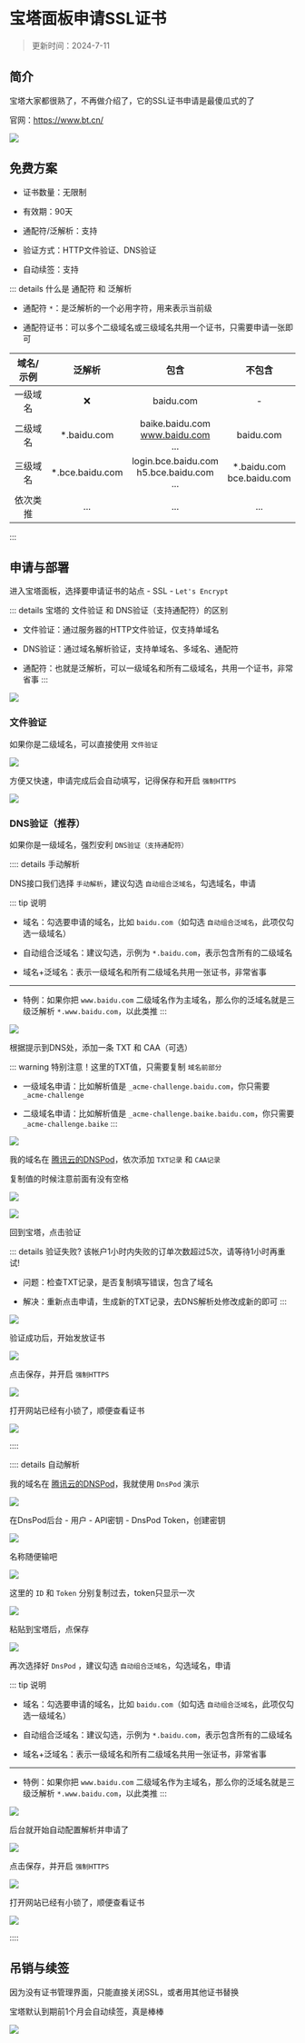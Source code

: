 # 宝塔面板申请SSL证书

> 更新时间：2024-7-11


## 简介

宝塔大家都很熟了，不再做介绍了，它的SSL证书申请是最傻瓜式的了

官网：https://www.bt.cn/

![](/ssl/bt/bt-01.png)



## 免费方案

* 证书数量：无限制

* 有效期：90天

* 通配符/泛解析：支持

* 验证方式：HTTP文件验证、DNS验证

* 自动续签：支持

::: details 什么是 通配符 和 泛解析

* 通配符 `*`：是泛解析的一个必用字符，用来表示当前级

* 通配符证书：可以多个二级域名或三级域名共用一个证书，只需要申请一张即可

| 域名/示例 | 泛解析 | 包含 | 不包含 |
|:-:|:-:|:-:|:-:|
| 一级域名 | ❌ | baidu.com | - |
| 二级域名 | *.baidu.com | baike.baidu.com<br>www.baidu.com<br>... | baidu.com |
| 三级域名 | *.bce.baidu.com | login.bce.baidu.com<br>h5.bce.baidu.com<br>... | *.baidu.com<br>bce.baidu.com |
| 依次类推 | ... | ... | ... |
:::




## 申请与部署

进入宝塔面板，选择要申请证书的站点 - SSL - `Let's Encrypt`

::: details 宝塔的 文件验证 和 DNS验证（支持通配符）的区别
* 文件验证：通过服务器的HTTP文件验证，仅支持单域名

* DNS验证：通过域名解析验证，支持单域名、多域名、通配符

* 通配符：也就是泛解析，可以一级域名和所有二级域名，共用一个证书，非常省事
:::

![](/ssl/bt/bt-02.png)


### 文件验证

如果你是二级域名，可以直接使用 `文件验证`

![](/ssl/bt/bt-03.png)

方便又快速，申请完成后会自动填写，记得保存和开启 `强制HTTPS`

![](/ssl/bt/bt-04.png)




### DNS验证（推荐）

如果你是一级域名，强烈安利 `DNS验证（支持通配符）`



:::: details 手动解析

DNS接口我们选择 `手动解析`，建议勾选 `自动组合泛域名`，勾选域名，申请

::: tip 说明

* 域名：勾选要申请的域名，比如 `baidu.com`（如勾选 `自动组合泛域名`，此项仅勾选一级域名）

* 自动组合泛域名：建议勾选，示例为 `*.baidu.com`，表示包含所有的二级域名

* 域名+泛域名：表示一级域名和所有二级域名共用一张证书，非常省事

---

* 特例：如果你把 `www.baidu.com` 二级域名作为主域名，那么你的泛域名就是三级泛解析 `*.www.baidu.com`，以此类推
:::


![](/ssl/bt/bt-05.png)

根据提示到DNS处，添加一条 TXT 和 CAA（可选）

::: warning 特别注意！这里的TXT值，只需要复制 `域名前部分`
* 一级域名申请：比如解析值是 `_acme-challenge.baidu.com`，你只需要 `_acme-challenge`

* 二级域名申请：比如解析值是 `_acme-challenge.baike.baidu.com`，你只需要 `_acme-challenge.baike`
:::

![](/ssl/bt/bt-06.png)

我的域名在 [腾讯云的DNSPod](https://www.dnspod.cn/)，依次添加 `TXT记录` 和 `CAA记录`

复制值的时候注意前面有没有空格

![](/ssl/bt/bt-07.png)

![](/ssl/bt/bt-08.png)

回到宝塔，点击验证

::: details 验证失败?
该帐户1小时内失败的订单次数超过5次，请等待1小时再重试!

* 问题：检查TXT记录，是否复制填写错误，包含了域名

* 解决：重新点击申请，生成新的TXT记录，去DNS解析处修改成新的即可
:::

![](/ssl/bt/bt-09.png)


验证成功后，开始发放证书

![](/ssl/bt/bt-10.png)

点击保存，并开启 `强制HTTPS`

![](/ssl/bt/bt-11.png)

打开网站已经有小锁了，顺便查看证书

![](/ssl/bt/bt-12.png)

::::









:::: details 自动解析

我的域名在 [腾讯云的DNSPod](https://www.dnspod.cn/)，我就使用 `DnsPod` 演示

![](/ssl/bt/bt-13.png)

在DnsPod后台 - 用户 - API密钥 - DnsPod Token，创建密钥

![](/ssl/bt/bt-14.png)

名称随便输吧

![](/ssl/bt/bt-15.png)

这里的 `ID` 和 `Token` 分别复制过去，token只显示一次

![](/ssl/bt/bt-16.png)

粘贴到宝塔后，点保存

![](/ssl/bt/bt-17.png)

再次选择好 `DnsPod` ，建议勾选 `自动组合泛域名`，勾选域名，申请

::: tip 说明

* 域名：勾选要申请的域名，比如 `baidu.com`（如勾选 `自动组合泛域名`，此项仅勾选一级域名）

* 自动组合泛域名：建议勾选，示例为 `*.baidu.com`，表示包含所有的二级域名

* 域名+泛域名：表示一级域名和所有二级域名共用一张证书，非常省事

---

* 特例：如果你把 `www.baidu.com` 二级域名作为主域名，那么你的泛域名就是三级泛解析 `*.www.baidu.com`，以此类推
:::

![](/ssl/bt/bt-18.png)

后台就开始自动配置解析并申请了

![](/ssl/bt/bt-19.png)

点击保存，并开启 `强制HTTPS`

![](/ssl/bt/bt-20.png)

打开网站已经有小锁了，顺便查看证书

![](/ssl/bt/bt-21.png)

::::




## 吊销与续签

因为没有证书管理界面，只能直接关闭SSL，或者用其他证书替换

宝塔默认到期前1个月会自动续签，真是棒棒

![](/ssl/bt/bt-22.png)